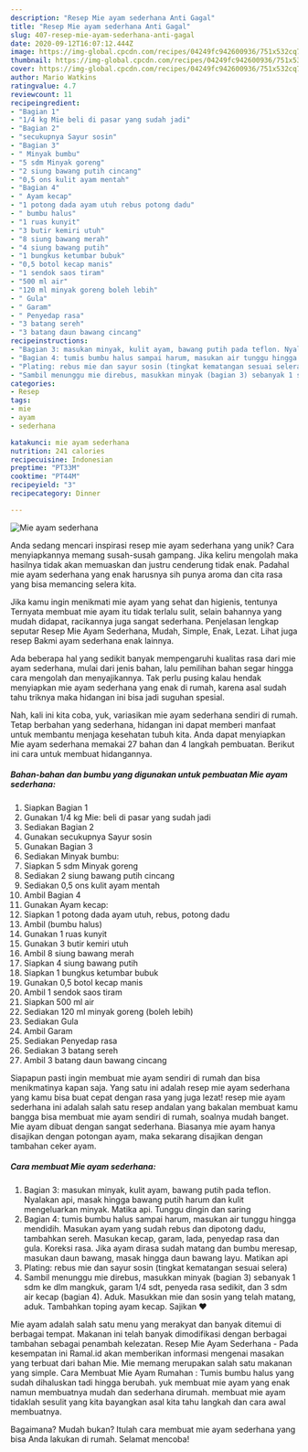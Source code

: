 ```yaml
---
description: "Resep Mie ayam sederhana Anti Gagal"
title: "Resep Mie ayam sederhana Anti Gagal"
slug: 407-resep-mie-ayam-sederhana-anti-gagal
date: 2020-09-12T16:07:12.444Z
image: https://img-global.cpcdn.com/recipes/04249fc942600936/751x532cq70/mie-ayam-sederhana-foto-resep-utama.jpg
thumbnail: https://img-global.cpcdn.com/recipes/04249fc942600936/751x532cq70/mie-ayam-sederhana-foto-resep-utama.jpg
cover: https://img-global.cpcdn.com/recipes/04249fc942600936/751x532cq70/mie-ayam-sederhana-foto-resep-utama.jpg
author: Mario Watkins
ratingvalue: 4.7
reviewcount: 11
recipeingredient:
- "Bagian 1"
- "1/4 kg Mie beli di pasar yang sudah jadi"
- "Bagian 2"
- "secukupnya Sayur sosin"
- "Bagian 3"
- " Minyak bumbu"
- "5 sdm Minyak goreng"
- "2 siung bawang putih cincang"
- "0,5 ons kulit ayam mentah"
- "Bagian 4"
- " Ayam kecap"
- "1 potong dada ayam utuh rebus potong dadu"
- " bumbu halus"
- "1 ruas kunyit"
- "3 butir kemiri utuh"
- "8 siung bawang merah"
- "4 siung bawang putih"
- "1 bungkus ketumbar bubuk"
- "0,5 botol kecap manis"
- "1 sendok saos tiram"
- "500 ml air"
- "120 ml minyak goreng boleh lebih"
- " Gula"
- " Garam"
- " Penyedap rasa"
- "3 batang sereh"
- "3 batang daun bawang cincang"
recipeinstructions:
- "Bagian 3: masukan minyak, kulit ayam, bawang putih pada teflon. Nyalakan api, masak hingga bawang putih harum dan kulit mengeluarkan minyak. Matika api. Tunggu dingin dan saring"
- "Bagian 4: tumis bumbu halus sampai harum, masukan air tunggu hingga mendidih. Masukan ayam yang sudah rebus dan dipotong dadu, tambahkan sereh. Masukan kecap, garam, lada, penyedap rasa dan gula. Koreksi rasa. Jika ayam dirasa sudah matang dan bumbu meresap, masukan daun bawang, masak hingga daun bawang layu. Matikan api"
- "Plating: rebus mie dan sayur sosin (tingkat kematangan sesuai selera)"
- "Sambil menunggu mie direbus, masukkan minyak (bagian 3) sebanyak 1 sdm ke dlm mangkuk, garam 1/4 sdt, penyeda rasa sedikit, dan 3 sdm air kecap (bagian 4). Aduk. Masukkan mie dan sosin yang telah matang, aduk. Tambahkan toping ayam kecap. Sajikan ❤"
categories:
- Resep
tags:
- mie
- ayam
- sederhana

katakunci: mie ayam sederhana 
nutrition: 241 calories
recipecuisine: Indonesian
preptime: "PT33M"
cooktime: "PT44M"
recipeyield: "3"
recipecategory: Dinner

---
```



![Mie ayam sederhana](https://img-global.cpcdn.com/recipes/04249fc942600936/751x532cq70/mie-ayam-sederhana-foto-resep-utama.jpg)

Anda sedang mencari inspirasi resep mie ayam sederhana yang unik? Cara menyiapkannya memang susah-susah gampang. Jika keliru mengolah maka hasilnya tidak akan memuaskan dan justru cenderung tidak enak. Padahal mie ayam sederhana yang enak harusnya sih punya aroma dan cita rasa yang bisa memancing selera kita.

Jika kamu ingin menikmati mie ayam yang sehat dan higienis, tentunya Ternyata membuat mie ayam itu tidak terlalu sulit, selain bahannya yang mudah didapat, racikannya juga sangat sederhana. Penjelasan lengkap seputar Resep Mie Ayam Sederhana, Mudah, Simple, Enak, Lezat. Lihat juga resep Bakmi ayam sederhana enak lainnya.

Ada beberapa hal yang sedikit banyak mempengaruhi kualitas rasa dari mie ayam sederhana, mulai dari jenis bahan, lalu pemilihan bahan segar hingga cara mengolah dan menyajikannya. Tak perlu pusing kalau hendak menyiapkan mie ayam sederhana yang enak di rumah, karena asal sudah tahu triknya maka hidangan ini bisa jadi suguhan spesial.


Nah, kali ini kita coba, yuk, variasikan mie ayam sederhana sendiri di rumah. Tetap berbahan yang sederhana, hidangan ini dapat memberi manfaat untuk membantu menjaga kesehatan tubuh kita. Anda dapat menyiapkan Mie ayam sederhana memakai 27 bahan dan 4 langkah pembuatan. Berikut ini cara untuk membuat hidangannya.

<!--inarticleads1-->

##### Bahan-bahan dan bumbu yang digunakan untuk pembuatan Mie ayam sederhana:

1. Siapkan Bagian 1
1. Gunakan 1/4 kg Mie: beli di pasar yang sudah jadi
1. Sediakan Bagian 2
1. Gunakan secukupnya Sayur sosin
1. Gunakan Bagian 3
1. Sediakan  Minyak bumbu:
1. Siapkan 5 sdm Minyak goreng
1. Sediakan 2 siung bawang putih cincang
1. Sediakan 0,5 ons kulit ayam mentah
1. Ambil Bagian 4
1. Gunakan  Ayam kecap:
1. Siapkan 1 potong dada ayam utuh, rebus, potong dadu
1. Ambil  (bumbu halus)
1. Gunakan 1 ruas kunyit
1. Gunakan 3 butir kemiri utuh
1. Ambil 8 siung bawang merah
1. Siapkan 4 siung bawang putih
1. Siapkan 1 bungkus ketumbar bubuk
1. Gunakan 0,5 botol kecap manis
1. Ambil 1 sendok saos tiram
1. Siapkan 500 ml air
1. Sediakan 120 ml minyak goreng (boleh lebih)
1. Sediakan  Gula
1. Ambil  Garam
1. Sediakan  Penyedap rasa
1. Sediakan 3 batang sereh
1. Ambil 3 batang daun bawang cincang


Siapapun pasti ingin membuat mie ayam sendiri di rumah dan bisa menikmatinya kapan saja. Yang satu ini adalah resep mie ayam sederhana yang kamu bisa buat cepat dengan rasa yang juga lezat! resep mie ayam sederhana ini adalah salah satu resep andalan yang bakalan membuat kamu bangga bisa membuat mie ayam sendiri di rumah, soalnya mudah banget. Mie ayam dibuat dengan sangat sederhana. Biasanya mie ayam hanya disajikan dengan potongan ayam, maka sekarang disajikan dengan tambahan ceker ayam. 

<!--inarticleads2-->

##### Cara membuat Mie ayam sederhana:

1. Bagian 3: masukan minyak, kulit ayam, bawang putih pada teflon. Nyalakan api, masak hingga bawang putih harum dan kulit mengeluarkan minyak. Matika api. Tunggu dingin dan saring
1. Bagian 4: tumis bumbu halus sampai harum, masukan air tunggu hingga mendidih. Masukan ayam yang sudah rebus dan dipotong dadu, tambahkan sereh. Masukan kecap, garam, lada, penyedap rasa dan gula. Koreksi rasa. Jika ayam dirasa sudah matang dan bumbu meresap, masukan daun bawang, masak hingga daun bawang layu. Matikan api
1. Plating: rebus mie dan sayur sosin (tingkat kematangan sesuai selera)
1. Sambil menunggu mie direbus, masukkan minyak (bagian 3) sebanyak 1 sdm ke dlm mangkuk, garam 1/4 sdt, penyeda rasa sedikit, dan 3 sdm air kecap (bagian 4). Aduk. Masukkan mie dan sosin yang telah matang, aduk. Tambahkan toping ayam kecap. Sajikan ❤


Mie ayam adalah salah satu menu yang merakyat dan banyak ditemui di berbagai tempat. Makanan ini telah banyak dimodifikasi dengan berbagai tambahan sebagai penambah kelezatan. Resep Mie Ayam Sederhana - Pada kesempatan ini Ramal.id akan memberikan informasi mengenai masakan yang terbuat dari bahan Mie. Mie memang merupakan salah satu makanan yang simple. Cara Membuat Mie Ayam Rumahan : Tumis bumbu halus yang sudah dihaluskan tadi hingga berubah. yuk membuat mie ayam yang enak namun membuatnya mudah dan sederhana dirumah. membuat mie ayam tidaklah sesulit yang kita bayangkan asal kita tahu langkah dan cara awal membuatnya. 

Bagaimana? Mudah bukan? Itulah cara membuat mie ayam sederhana yang bisa Anda lakukan di rumah. Selamat mencoba!
